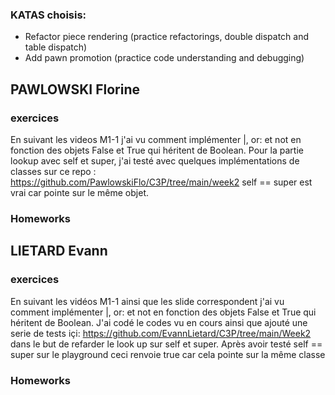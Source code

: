### KATAS choisis: 
- Refactor piece rendering (practice refactorings, double dispatch and table dispatch)
- Add pawn promotion (practice code understanding and debugging)
  
## PAWLOWSKI Florine 
### exercices 
En suivant les videos M1-1 j'ai vu comment implémenter |, or: et not en fonction des objets False et True qui héritent de Boolean. 
Pour la partie lookup avec self et super, j'ai testé avec quelques implémentations de classes sur ce repo : https://github.com/PawlowskiFlo/C3P/tree/main/week2
self == super est vrai car pointe sur le même objet. 

### Homeworks 



## LIETARD Evann 

### exercices 
En suivant les vidéos M1-1 ainsi que les slide correspondent j'ai vu comment implémenter |, or: et not en fonction des objets False et True qui héritent de Boolean. 
J'ai codé le codes vu en cours ainsi que ajouté une serie de tests içi: https://github.com/EvannLietard/C3P/tree/main/Week2 dans le but de refarder le look up sur self et super.
Après avoir testé self == super sur le playground ceci renvoie true car cela pointe sur la même classe

### Homeworks

